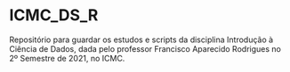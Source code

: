 # ICMC_DS_R

 Repositório para guardar os estudos e scripts da disciplina Introdução à Ciência de Dados, dada pelo professor Francisco Aparecido Rodrigues no 2º Semestre de 2021, no ICMC. 